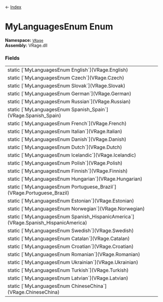 ← [Index](index)
# MyLanguagesEnum Enum
**Namespace:** [`VRage`](VRage)  
**Assembly:** VRage.dll  
### Fields
<table style="width: 100%">
<tr><td>static [`MyLanguagesEnum English`](VRage.English)</td><td></td></tr>
<tr><td>static [`MyLanguagesEnum Czech`](VRage.Czech)</td><td></td></tr>
<tr><td>static [`MyLanguagesEnum Slovak`](VRage.Slovak)</td><td></td></tr>
<tr><td>static [`MyLanguagesEnum German`](VRage.German)</td><td></td></tr>
<tr><td>static [`MyLanguagesEnum Russian`](VRage.Russian)</td><td></td></tr>
<tr><td>static [`MyLanguagesEnum Spanish_Spain`](VRage.Spanish_Spain)</td><td></td></tr>
<tr><td>static [`MyLanguagesEnum French`](VRage.French)</td><td></td></tr>
<tr><td>static [`MyLanguagesEnum Italian`](VRage.Italian)</td><td></td></tr>
<tr><td>static [`MyLanguagesEnum Danish`](VRage.Danish)</td><td></td></tr>
<tr><td>static [`MyLanguagesEnum Dutch`](VRage.Dutch)</td><td></td></tr>
<tr><td>static [`MyLanguagesEnum Icelandic`](VRage.Icelandic)</td><td></td></tr>
<tr><td>static [`MyLanguagesEnum Polish`](VRage.Polish)</td><td></td></tr>
<tr><td>static [`MyLanguagesEnum Finnish`](VRage.Finnish)</td><td></td></tr>
<tr><td>static [`MyLanguagesEnum Hungarian`](VRage.Hungarian)</td><td></td></tr>
<tr><td>static [`MyLanguagesEnum Portuguese_Brazil`](VRage.Portuguese_Brazil)</td><td></td></tr>
<tr><td>static [`MyLanguagesEnum Estonian`](VRage.Estonian)</td><td></td></tr>
<tr><td>static [`MyLanguagesEnum Norwegian`](VRage.Norwegian)</td><td></td></tr>
<tr><td>static [`MyLanguagesEnum Spanish_HispanicAmerica`](VRage.Spanish_HispanicAmerica)</td><td></td></tr>
<tr><td>static [`MyLanguagesEnum Swedish`](VRage.Swedish)</td><td></td></tr>
<tr><td>static [`MyLanguagesEnum Catalan`](VRage.Catalan)</td><td></td></tr>
<tr><td>static [`MyLanguagesEnum Croatian`](VRage.Croatian)</td><td></td></tr>
<tr><td>static [`MyLanguagesEnum Romanian`](VRage.Romanian)</td><td></td></tr>
<tr><td>static [`MyLanguagesEnum Ukrainian`](VRage.Ukrainian)</td><td></td></tr>
<tr><td>static [`MyLanguagesEnum Turkish`](VRage.Turkish)</td><td></td></tr>
<tr><td>static [`MyLanguagesEnum Latvian`](VRage.Latvian)</td><td></td></tr>
<tr><td>static [`MyLanguagesEnum ChineseChina`](VRage.ChineseChina)</td><td></td></tr>
</table>
